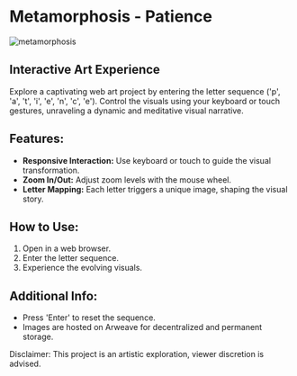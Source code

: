# Metamorphosis - Patience

![metamorphosis](https://github.com/0xambr0sia/metamorphosis/assets/147129231/9210922f-438d-46ae-a0d8-bf984aafc927)


## Interactive Art Experience

Explore a captivating web art project by entering the letter sequence ('p', 'a', 't', 'i', 'e', 'n', 'c', 'e'). Control the visuals using your keyboard or touch gestures, unraveling a dynamic and meditative visual narrative.

## Features:
- **Responsive Interaction:** Use keyboard or touch to guide the visual transformation.
- **Zoom In/Out:** Adjust zoom levels with the mouse wheel.
- **Letter Mapping:** Each letter triggers a unique image, shaping the visual story.

## How to Use:
1. Open in a web browser.
2. Enter the letter sequence.
3. Experience the evolving visuals.

## Additional Info:
- Press 'Enter' to reset the sequence.
- Images are hosted on Arweave for decentralized and permanent storage.

Disclaimer: This project is an artistic exploration, viewer discretion is advised.
